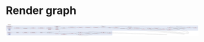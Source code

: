 # Render graph

<picture>
<source media="(prefers-color-scheme: dark)" srcset="https://raw.githubusercontent.com/jakobhellermann/bevy_mod_debugdump/stageless/docs/render/dark/render_graph.dot.svg">
<img alt="render graph" src="https://raw.githubusercontent.com/jakobhellermann/bevy_mod_debugdump/stageless/docs/render/light/render_graph.dot.svg">
</picture>